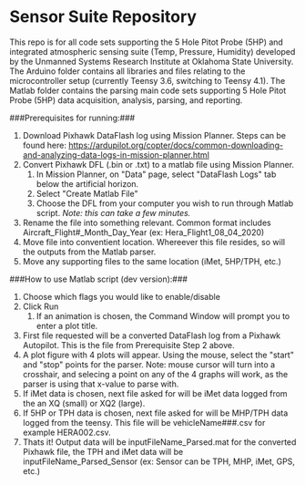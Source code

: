 # Sensor Suite Repository
This repo is for all code sets supporting the 5 Hole Pitot Probe (5HP) and integrated atmospheric sensing suite (Temp, Pressure, Humidity) developed by the Unmanned Systems Research Institute at Oklahoma State University. The Arduino folder contains all libraries and files relating to the microcontroller setup (currently Teensy 3.6, switching to Teensy 4.1). The Matlab folder contains the parsing main code sets supporting 5 Hole Pitot Probe (5HP) data acquisition, analysis, parsing, and reporting.

###Prerequisites for running:###
1) Download Pixhawk DataFlash log using Mission Planner. Steps can be found here: https://ardupilot.org/copter/docs/common-downloading-and-analyzing-data-logs-in-mission-planner.html
2) Convert Pixhawk DFL (.bin or .txt) to a matlab file using Mission Planner. 
   1) In Mission Planner, on "Data" page, select "DataFlash Logs" tab below the artificial horizon.
   2) Select "Create Matlab File"
   3) Choose the DFL from your computer you wish to run through Matlab script. *Note: this can take a few minutes.*
3) Rename the file into something relevant. Common format includes Aircraft_Flight#_Month_Day_Year (ex: Hera_Flight1_08_04_2020)
4) Move file into conventient location. Whereever this file resides, so will the outputs from the Matlab parser.
5) Move any supporting files to the same location (iMet, 5HP/TPH, etc.)

###How to use Matlab script (dev version):###
1) Choose which flags you would like to enable/disable
2) Click Run
   1) If an animation is chosen, the Command Window will prompt you to enter a plot title.
3) First file requested will be a converted DataFlash log from a Pixhawk Autopilot. This is the file from Prerequisite Step 2 above.
4) A plot figure with 4 plots will appear. Using the mouse, select the "start" and "stop" points for the parser. Note: mouse cursor will turn into a crosshair, and selecing a point on any of the 4 graphs will work, as the parser is using that x-value to parse with.
5) If iMet data is chosen, next file asked for will be iMet data logged from the an XQ (small) or XQ2 (large).
6) If 5HP or TPH data is chosen, next file asked for will be MHP/TPH data logged from the teensy. This file will be vehicleName###.csv for example HERA002.csv.
7) Thats it! Output data will be inputFileName_Parsed.mat for the converted Pixhawk file, the TPH and iMet data will be inputFileName_Parsed_Sensor (ex: Sensor can be TPH, MHP, iMet, GPS, etc.)
